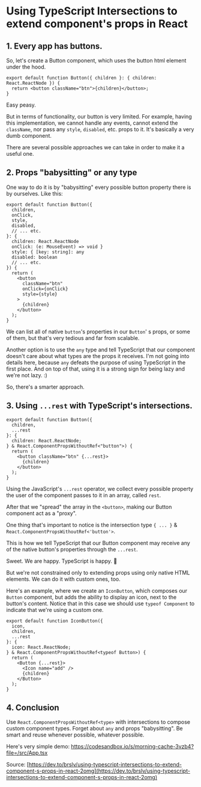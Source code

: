 # Using TypeScript Intersections to extend component's props in React

## 1. Every app has buttons.

So, let's create a Button component, which uses the button html element under the hood.

```tsx
export default function Button({ children }: { children: React.ReactNode }) {
  return <button className="btn">{children}</button>;
}
```

Easy peasy.

But in terms of functionality, our button is very limited. For example, having this implementation, we cannot handle any events, cannot extend the `className`, nor pass any `style`, `disabled`, etc. props to it. It's basically a very dumb component.

There are several possible approaches we can take in order to make it a useful one.

## 2. Props "babysitting" or any type

One way to do it is by "babysitting" every possible button property there is by ourselves. Like this:

```tsx
export default function Button({
  children,
  onClick,
  style,
  disabled,
  // ... etc.
}: {
  children: React.ReactNode
  onClick: (e: MouseEvent) => void }
  style: { [key: string]: any
  disabled: boolean
  // ... etc.
}) {
  return (
    <button
      className="btn"
      onClick={onClick}
      style={style}
    >
      {children}
    </button>
  );
}
```

We can list all of native `button`'s properties in our `Button`' s props, or some of them, but that's very tedious and far from scalable.

Another option is to use the `any` type and tell TypeScript that our component doesn't care about what types are the props it receives. I'm not going into details here, because `any` defeats the purpose of using TypeScript in the first place. And on top of that, using it is a strong sign for being lazy and we're not lazy. :)

So, there's a smarter approach.

## 3. Using `...rest` with TypeScript's intersections.

```tsx
export default function Button({
  children,
  ...rest
}: {
  children: React.ReactNode;
} & React.ComponentPropsWithoutRef<"button">) {
  return (
    <button className="btn" {...rest}>
      {children}
    </button>
  );
}
```

Using the JavaScript's `...rest` operator, we collect every possible property the user of the component passes to it in an array, called `rest`.

After that we "spread" the array in the `<button>`, making our Button component act as a "proxy".

One thing that's important to notice is the intersection type `{ ... }` & `React.ComponentPropsWithoutRef<'button'>`.

This is how we tell TypeScript that our Button component may receive any of the native button's properties through the `...rest`.

Sweet. We are happy. TypeScript is happy. 🎉

But we're not constrained only to extending props using only native HTML elements. We can do it with custom ones, too.

Here's an example, where we create an `IconButton`, which composes our `Button` component, but adds the ability to display an icon, next to the button's content. Notice that in this case we should use `typeof Component` to indicate that we're using a custom one.

```tsx
export default function IconButton({
  icon,
  children,
  ...rest
}: {
  icon: React.ReactNode;
} & React.ComponentPropsWithoutRef<typeof Button>) {
  return (
    <Button {...rest}>
      <Icon name="add" />
      {children}
    </Button>
  );
}
```

## 4. Conclusion

Use `React.ComponentPropsWithoutRef<type>` with intersections to compose custom component types. Forget about `any` and props "babysitting". Be smart and reuse whenever possible, whatever possible.

Here's very simple demo: https://codesandbox.io/s/morning-cache-3vzb4?file=/src/App.tsx

Source: [https://dev.to/brslv/using-typescript-intersections-to-extend-component-s-props-in-react-2omg](https://dev.to/brslv/using-typescript-intersections-to-extend-component-s-props-in-react-2omg)
